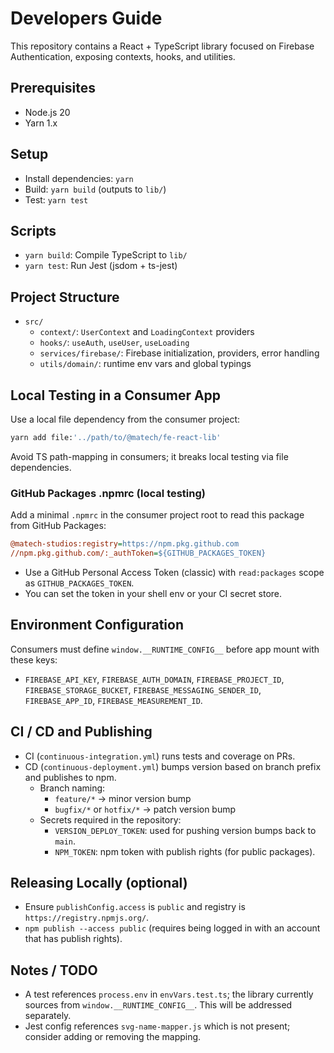 # Developers Guide

This repository contains a React + TypeScript library focused on Firebase Authentication, exposing contexts, hooks, and utilities.

## Prerequisites
- Node.js 20
- Yarn 1.x

## Setup
- Install dependencies: `yarn`
- Build: `yarn build` (outputs to `lib/`)
- Test: `yarn test`

## Scripts
- `yarn build`: Compile TypeScript to `lib/`
- `yarn test`: Run Jest (jsdom + ts-jest)

## Project Structure
- `src/`
  - `context/`: `UserContext` and `LoadingContext` providers
  - `hooks/`: `useAuth`, `useUser`, `useLoading`
  - `services/firebase/`: Firebase initialization, providers, error handling
  - `utils/domain/`: runtime env vars and global typings

## Local Testing in a Consumer App
Use a local file dependency from the consumer project:

```sh
yarn add file:'../path/to/@matech/fe-react-lib'
```

Avoid TS path-mapping in consumers; it breaks local testing via file dependencies.

### GitHub Packages .npmrc (local testing)
Add a minimal `.npmrc` in the consumer project root to read this package from GitHub Packages:

```ini
@matech-studios:registry=https://npm.pkg.github.com
//npm.pkg.github.com/:_authToken=${GITHUB_PACKAGES_TOKEN}
```

- Use a GitHub Personal Access Token (classic) with `read:packages` scope as `GITHUB_PACKAGES_TOKEN`.
- You can set the token in your shell env or your CI secret store.

## Environment Configuration
Consumers must define `window.__RUNTIME_CONFIG__` before app mount with these keys:
- `FIREBASE_API_KEY`, `FIREBASE_AUTH_DOMAIN`, `FIREBASE_PROJECT_ID`, `FIREBASE_STORAGE_BUCKET`, `FIREBASE_MESSAGING_SENDER_ID`, `FIREBASE_APP_ID`, `FIREBASE_MEASUREMENT_ID`.

## CI / CD and Publishing
- CI (`continuous-integration.yml`) runs tests and coverage on PRs.
- CD (`continuous-deployment.yml`) bumps version based on branch prefix and publishes to npm.
  - Branch naming:
    - `feature/*` → minor version bump
    - `bugfix/*` or `hotfix/*` → patch version bump
  - Secrets required in the repository:
    - `VERSION_DEPLOY_TOKEN`: used for pushing version bumps back to `main`.
    - `NPM_TOKEN`: npm token with publish rights (for public packages).

## Releasing Locally (optional)
- Ensure `publishConfig.access` is `public` and registry is `https://registry.npmjs.org/`.
- `npm publish --access public` (requires being logged in with an account that has publish rights).

## Notes / TODO
- A test references `process.env` in `envVars.test.ts`; the library currently sources from `window.__RUNTIME_CONFIG__`. This will be addressed separately.
- Jest config references `svg-name-mapper.js` which is not present; consider adding or removing the mapping.
